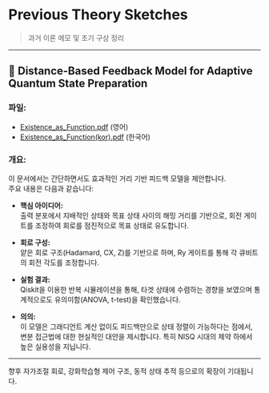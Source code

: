# Previous Theory Sketches  
> 과거 이론 메모 및 초기 구상 정리

---

## 📄 Distance-Based Feedback Model for Adaptive Quantum State Preparation  
### 파일:
- [Existence_as_Function.pdf](./Existence_as_Function.pdf) (영어)
- [Existence_as_Function(kor).pdf](./Existence_as_Function(kor).pdf) (한국어)

### 개요:
이 문서에서는 간단하면서도 효과적인 거리 기반 피드백 모델을 제안합니다.  
주요 내용은 다음과 같습니다:

- **핵심 아이디어:**  
  출력 분포에서 지배적인 상태와 목표 상태 사이의 해밍 거리를 기반으로, 회전 게이트를 조정하여 회로를 점진적으로 목표 상태로 유도합니다.

- **회로 구성:**  
  얕은 회로 구조(Hadamard, CX, Z)를 기반으로 하며, Ry 게이트를 통해 각 큐비트의 회전 각도를 조정합니다.

- **실험 결과:**  
  Qiskit을 이용한 반복 시뮬레이션을 통해, 타겟 상태에 수렴하는 경향을 보였으며 통계적으로도 유의미함(ANOVA, t-test)을 확인했습니다.

- **의의:**  
  이 모델은 그래디언트 계산 없이도 피드백만으로 상태 정렬이 가능하다는 점에서, 변분 접근법에 대한 현실적인 대안을 제시합니다. 특히 NISQ 시대의 제약 하에서 높은 실용성을 지닙니다.

---

향후 자가조절 회로, 강화학습형 제어 구조, 동적 상태 추적 등으로의 확장이 기대됩니다.
